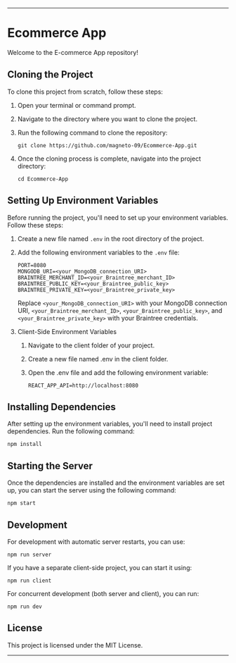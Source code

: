 
---

# Ecommerce App

Welcome to the E-commerce App repository!

## Cloning the Project

To clone this project from scratch, follow these steps:

1. Open your terminal or command prompt.

2. Navigate to the directory where you want to clone the project.

3. Run the following command to clone the repository:
   ```
   git clone https://github.com/magneto-09/Ecommerce-App.git
   ```

4. Once the cloning process is complete, navigate into the project directory:
   ```
   cd Ecommerce-App
   ```

## Setting Up Environment Variables

Before running the project, you'll need to set up your environment variables. Follow these steps:

1. Create a new file named `.env` in the root directory of the project.

2. Add the following environment variables to the `.env` file:
   ```
   PORT=8080
   MONGODB_URI=<your_MongoDB_connection_URI>
   BRAINTREE_MERCHANT_ID=<your_Braintree_merchant_ID>
   BRAINTREE_PUBLIC_KEY=<your_Braintree_public_key>
   BRAINTREE_PRIVATE_KEY=<your_Braintree_private_key>
   ```

   Replace `<your_MongoDB_connection_URI>` with your MongoDB connection URI,  `<your_Braintree_merchant_ID>`, `<your_Braintree_public_key>`, and `<your_Braintree_private_key>` with your Braintree credentials.

3. Client-Side Environment Variables
   1. Navigate to the client folder of your project.
   2. Create a new file named .env in the client folder. 
   3. Open the .env file and add the following environment variable:

       ```
      REACT_APP_API=http://localhost:8080
      ```
   
## Installing Dependencies

After setting up the environment variables, you'll need to install project dependencies. Run the following command:
   ```
   npm install
   ```

## Starting the Server

Once the dependencies are installed and the environment variables are set up, you can start the server using the following command:
   ```
   npm start
   ```

## Development

For development with automatic server restarts, you can use:
   ```
   npm run server
   ```

If you have a separate client-side project, you can start it using:
   ```
   npm run client
   ```

For concurrent development (both server and client), you can run:
   ```
   npm run dev
   ```

## License

This project is licensed under the MIT License.

---
